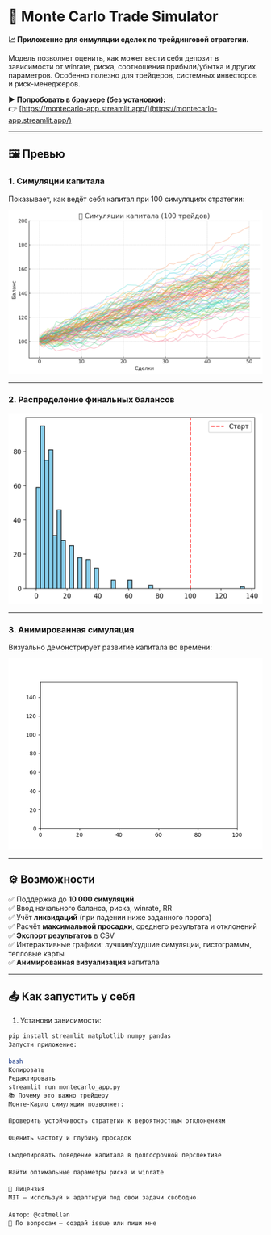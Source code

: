 # 🎲 Monte Carlo Trade Simulator

**📈 Приложение для симуляции сделок по трейдинговой стратегии.**

Модель позволяет оценить, как может вести себя депозит в зависимости от winrate, риска, соотношения прибыли/убытка и других параметров. Особенно полезно для трейдеров, системных инвесторов и риск-менеджеров.

▶️ **Попробовать в браузере (без установки):**  
👉 [https://montecarlo-app.streamlit.app/](https://montecarlo-app.streamlit.app/)

---

## 🖼️ Превью

### 1. Симуляции капитала
Показывает, как ведёт себя капитал при 100 симуляциях стратегии:

![simulations](simulations.png)

---

### 2. Распределение финальных балансов

![heatmap](finaly_balance.png)

---

### 3. Анимированная симуляция
Визуально демонстрирует развитие капитала во времени:

![animation](animation_preview.gif)

---

## ⚙️ Возможности

✅ Поддержка до **10 000 симуляций**  
✅ Ввод начального баланса, риска, winrate, RR  
✅ Учёт **ликвидаций** (при падении ниже заданного порога)  
✅ Расчёт **максимальной просадки**, среднего результата и отклонений  
✅ **Экспорт результатов** в CSV  
✅ Интерактивные графики: лучшие/худшие симуляции, гистограммы, тепловые карты  
✅ **Анимированная визуализация** капитала

---

## 📤 Как запустить у себя

1. Установи зависимости:

```bash
pip install streamlit matplotlib numpy pandas
Запусти приложение:

bash
Копировать
Редактировать
streamlit run montecarlo_app.py
📚 Почему это важно трейдеру
Монте-Карло симуляция позволяет:

Проверить устойчивость стратегии к вероятностным отклонениям

Оценить частоту и глубину просадок

Смоделировать поведение капитала в долгосрочной перспективе

Найти оптимальные параметры риска и winrate

📄 Лицензия
MIT — используй и адаптируй под свои задачи свободно.

Автор: @catmellan
💬 По вопросам — создай issue или пиши мне
